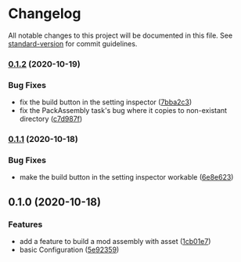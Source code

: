# Changelog

All notable changes to this project will be documented in this file. See [standard-version](https://github.com/conventional-changelog/standard-version) for commit guidelines.

### [0.1.2](https://github.com/nanofi/LibCraftopia.Unity/compare/v0.1.1...v0.1.2) (2020-10-19)


### Bug Fixes

* fix the build button in the setting inspector ([7bba2c3](https://github.com/nanofi/LibCraftopia.Unity/commit/7bba2c3125eea7de5c765c084897994adaaa58d3))
* fix the PackAssembly task's bug where it copies to non-existant directory ([c7d987f](https://github.com/nanofi/LibCraftopia.Unity/commit/c7d987f09152c1ba5f6366e1491405637ac198f8))

### [0.1.1](https://github.com/nanofi/LibCraftopia.Unity/compare/v0.1.0...v0.1.1) (2020-10-18)


### Bug Fixes

* make the build button in the setting inspector workable ([6e8e623](https://github.com/nanofi/LibCraftopia.Unity/commit/6e8e6230e4deba5570423183e7ff760f8099ae14))

## 0.1.0 (2020-10-18)


### Features

* add a feature to build a mod assembly with asset ([1cb01e7](https://github.com/nanofi/LibCraftopia.Unity/commit/1cb01e76f79d07128ed17a958d86312a915ef874))
* basic Configuration ([5e92359](https://github.com/nanofi/LibCraftopia.Unity/commit/5e923591daf68820d9e491af4b88842220c9acf5))
